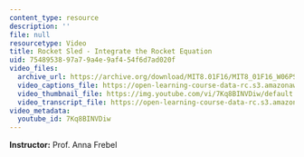 ```yaml
---
content_type: resource
description: ''
file: null
resourcetype: Video
title: Rocket Sled - Integrate the Rocket Equation
uid: 75489538-97a7-9a4e-9af4-54f6d7ad020f
video_files:
  archive_url: https://archive.org/download/MIT8.01F16/MIT8_01F16_W06PS01-2_360p.mp4
  video_captions_file: https://open-learning-course-data-rc.s3.amazonaws.com/8-01sc-classical-mechanics-fall-2016/99c06ede3b5d5192b4cb4119435b6b9f_7Kq8BINVDiw.vtt
  video_thumbnail_file: https://img.youtube.com/vi/7Kq8BINVDiw/default.jpg
  video_transcript_file: https://open-learning-course-data-rc.s3.amazonaws.com/8-01sc-classical-mechanics-fall-2016/5fb03318c1359e623617218715101f57_7Kq8BINVDiw.pdf
video_metadata:
  youtube_id: 7Kq8BINVDiw
---
```


**Instructor:** Prof. Anna Frebel